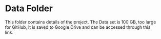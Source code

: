 # Data Folder

This folder contains details of the project.
The Data set is 100 GB, too large for GitHub, it is saved to Google Drive and can be accessed through this link.
